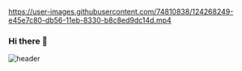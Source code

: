 

https://user-images.githubusercontent.com/74810838/124268249-e45e7c80-db56-11eb-8330-b8c8ed9dc14d.mp4





### Hi there 👋

![header](https://user-images.githubusercontent.com/74810838/124256667-2ed8fc80-db49-11eb-87a0-de6c3ff1354b.png)




<!--
**parth-magiya/parth-magiya** is a ✨ _special_ ✨ repository because its `README.md` (this file) appears on your GitHub profile.

Here are some ideas to get you started:

- 🔭 I’m currently working on ...
- 🌱 I’m currently learning ...
- 👯 I’m looking to collaborate on ...
- 🤔 I’m looking for help with ...
- 💬 Ask me about ...
- 📫 How to reach me: ...
- 😄 Pronouns: ...
- ⚡ Fun fact: ...
-->
